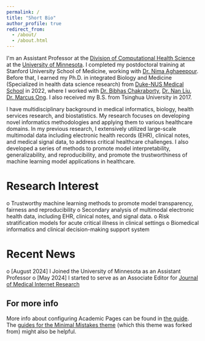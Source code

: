 ```yaml
---
permalink: /
title: "Short Bio"
author_profile: true
redirect_from: 
  - /about/
  - /about.html
---
```

I'm an Assistant Professor at the [Division of Computational Health Science](https://med.umn.edu/surgery/divisions/computational-health-sciences) at the [University of Minnesota](https://twin-cities.umn.edu/). I completed my postdoctoral training at Stanford University School of Medicine, working with [Dr. Nima Aghaeepour](https://nalab.stanford.edu/team/nima-aghaeepour/). Before that, I earned my Ph.D. in integrated Biology and Medicine (Specialized in health data science research) from [Duke-NUS Medical School](https://www.duke-nus.edu.sg/) in 2022, where I worked with [Dr. Bibhas Chakraborty](https://blog.nus.edu.sg/bibhas/), [Dr. Nan Liu](https://blog.nus.edu.sg/liunan/), [Dr. Marcus Ong](https://www.duke-nus.edu.sg/directory/detail/ong-eng-hock-marcus). I also received my B.S. from Tsinghua University in 2017.

I have multidisciplinary background in medical informatics, biology, health services research, and biostatistics. My research focuses on developing novel informatics methodologies and applying them to various healthcare domains. In my previous research, I extensively utilized large-scale multimodal data including electronic health records (EHR), clinical notes, and medical signal data, to address critical healthcare challenges. I also developed a series of methods to promote model interpretability, generalizability, and reproducibility, and promote the trustworthiness of machine learning model applications in healthcare. 

Research Interest
======
o	Trustworthy machine learning methods to promote model transparency, fairness and reproducibility
o	Secondary analysis of multimodal electronic health data, including EHR, clinical notes, and signal data.
o	Risk stratification models for acute critical illness in clinical settings
o	Biomedical informatics and clinical decision-making support system


Recent News
======
o	[August 2024] I Joined the University of Minnesota as an Assistant Professor
o	[May 2024] I started to serve as an Associate Editor for [Journal of Medical Internet Research](https://www.jmir.org/)

For more info
------
More info about configuring Academic Pages can be found in [the guide](https://academicpages.github.io/markdown/). The [guides for the Minimal Mistakes theme](https://mmistakes.github.io/minimal-mistakes/docs/configuration/) (which this theme was forked from) might also be helpful.
